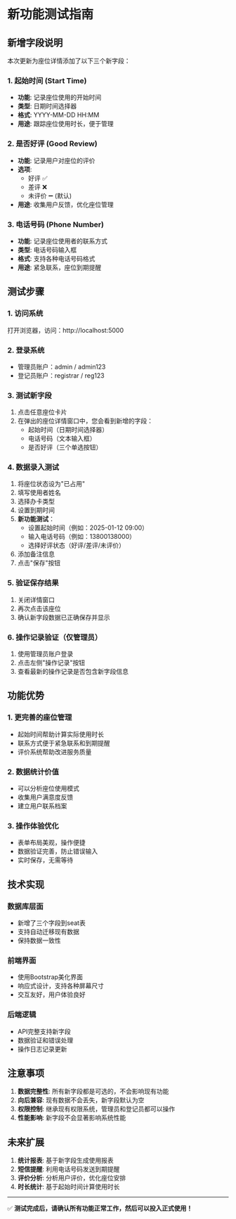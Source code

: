 # 新功能测试指南

## 新增字段说明

本次更新为座位详情添加了以下三个新字段：

### 1. 起始时间 (Start Time)
- **功能**: 记录座位使用的开始时间
- **类型**: 日期时间选择器
- **格式**: YYYY-MM-DD HH:MM
- **用途**: 跟踪座位使用时长，便于管理

### 2. 是否好评 (Good Review)
- **功能**: 记录用户对座位的评价
- **选项**: 
  - 好评 ✅
  - 差评 ❌
  - 未评价 ➖ (默认)
- **用途**: 收集用户反馈，优化座位管理

### 3. 电话号码 (Phone Number)
- **功能**: 记录座位使用者的联系方式
- **类型**: 电话号码输入框
- **格式**: 支持各种电话号码格式
- **用途**: 紧急联系，座位到期提醒

## 测试步骤

### 1. 访问系统
打开浏览器，访问：http://localhost:5000

### 2. 登录系统
- 管理员账户：admin / admin123
- 登记员账户：registrar / reg123

### 3. 测试新字段
1. 点击任意座位卡片
2. 在弹出的座位详情窗口中，您会看到新增的字段：
   - 起始时间（日期时间选择器）
   - 电话号码（文本输入框）
   - 是否好评（三个单选按钮）

### 4. 数据录入测试
1. 将座位状态设为"已占用"
2. 填写使用者姓名
3. 选择办卡类型
4. 设置到期时间
5. **新功能测试**：
   - 设置起始时间（例如：2025-01-12 09:00）
   - 输入电话号码（例如：13800138000）
   - 选择好评状态（好评/差评/未评价）
6. 添加备注信息
7. 点击"保存"按钮

### 5. 验证保存结果
1. 关闭详情窗口
2. 再次点击该座位
3. 确认新字段数据已正确保存并显示

### 6. 操作记录验证（仅管理员）
1. 使用管理员账户登录
2. 点击左侧"操作记录"按钮
3. 查看最新的操作记录是否包含新字段信息

## 功能优势

### 1. 更完善的座位管理
- 起始时间帮助计算实际使用时长
- 联系方式便于紧急联系和到期提醒
- 评价系统帮助改进服务质量

### 2. 数据统计价值
- 可以分析座位使用模式
- 收集用户满意度反馈
- 建立用户联系档案

### 3. 操作体验优化
- 表单布局美观，操作便捷
- 数据验证完善，防止错误输入
- 实时保存，无需等待

## 技术实现

### 数据库层面
- 新增了三个字段到seat表
- 支持自动迁移现有数据
- 保持数据一致性

### 前端界面
- 使用Bootstrap美化界面
- 响应式设计，支持各种屏幕尺寸
- 交互友好，用户体验良好

### 后端逻辑
- API完整支持新字段
- 数据验证和错误处理
- 操作日志记录更新

## 注意事项

1. **数据完整性**: 所有新字段都是可选的，不会影响现有功能
2. **向后兼容**: 现有数据不会丢失，新字段默认为空
3. **权限控制**: 继承现有权限系统，管理员和登记员都可以操作
4. **性能影响**: 新字段不会显著影响系统性能

## 未来扩展

1. **统计报表**: 基于新字段生成使用报表
2. **短信提醒**: 利用电话号码发送到期提醒
3. **评价分析**: 分析用户评价，优化座位安排
4. **时长统计**: 基于起始时间计算使用时长

---

✅ **测试完成后，请确认所有功能正常工作，然后可以投入正式使用！** 